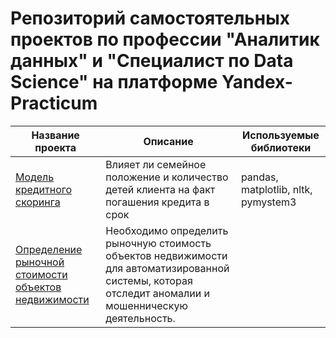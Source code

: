 # Репозиторий самостоятельных проектов по профессии "Аналитик данных" и "Специалист по Data Science" на платформе Yandex-Practicum

| Название проекта                                                                             | Описание                                                                                                                                               | Используемые библиотеки             |
|----------------------------------------------------------------------------------------------|--------------------------------------------------------------------------------------------------------------------------------------------------------|-------------------------------------|
| [Модель кредитного скоринга](credit_department_research)                                     | Влияет ли семейное положение и количество детей клиента на факт погашения кредита в срок                                                               | pandas, matplotlib, nltk, pymystem3 |
| [Определение рыночной стоимости объектов недвижимости](market_value_of_real_estate_research) | Необходимо определить рыночную стоимость объектов недвижимости для автоматизированной системы, которая отследит аномалии и мошенническую деятельность. |                                     |

